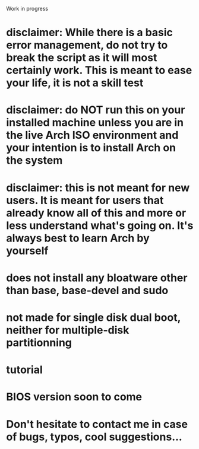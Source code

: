 Work in progress

# disclaimer: While there is a basic error management, do not try to break the script as it will most certainly work. This is meant to ease your life, it is not a skill test

# disclaimer: do NOT run this on your installed machine unless you are in the live Arch ISO environment and your intention is to install Arch on the system

# disclaimer: this is not meant for new users. It is meant for users that already know all of this and more or less understand what's going on. It's always best to learn Arch by yourself

# does not install any bloatware other than base, base-devel and sudo

# not made for single disk dual boot, neither for multiple-disk partitionning

# tutorial

# BIOS version soon to come

# Don't hesitate to contact me in case of bugs, typos, cool suggestions...

